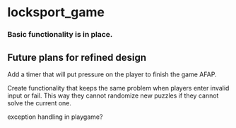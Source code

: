 # locksport_game

### Basic functionality is in place.

## Future plans for refined design

Add a timer that will put pressure on the player to finish the game AFAP.

Create functionality that keeps the same problem when players enter invalid input or fail. This way they cannot randomize new puzzles if they cannot solve the current one.

exception handling in playgame?
